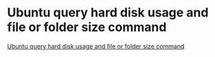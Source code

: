 # Ubuntu query hard disk usage and file or folder size command
[Ubuntu query hard disk usage and file or folder size command](https://aiwithcloud.com/2022/09/19/ubuntu_query_hard_disk_usage_and_file_or_folder_size_command/)